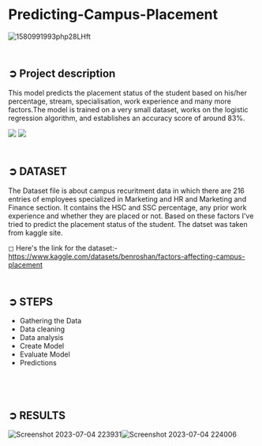 # Predicting-Campus-Placement
![1580991993php28LHft](https://github.com/harshrajput9934/Predicting-Campus-Placement-/assets/90636720/a741c470-3c12-44ca-ab9e-c9efe66163e1)


## <br>**➲ Project description**
This model predicts the placement status of the student based on his/her percentage, stream, specialisation, work experience and many more factors.The model is trained on a very small dataset, works on the logistic regression algorithm, and establishes an accuracy score of around 83%.

<img src="https://img.shields.io/badge/Language:-Python-5555ff">  <img src="https://img.shields.io/badge/Platform:- Google Colab-E32800">  

## <br>**➲ DATASET**
The Dataset file is about campus recuritment data in which there are 216 entries of employees specialized in Marketing and HR and Marketing and Finance section. It contains the HSC and SSC percentage, any prior work experience and whether they are placed or not. Based on these factors I've tried to predict the placement status of the student. The datset was taken from kaggle site.

◻ Here's the link for the dataset:-https://www.kaggle.com/datasets/benroshan/factors-affecting-campus-placement


## <br>**➲ STEPS**
- Gathering the Data
- Data cleaning
- Data analysis
- Create Model
- Evaluate Model
- Predictions

<br>

## <br>**➲ RESULTS**
![Screenshot 2023-07-04 223931](https://github.com/harshrajput9934/Predicting-Campus-Placement-/assets/90636720/28b0ff48-7ebf-4e02-b426-e59d8d9fa570)![Screenshot 2023-07-04 224006](https://github.com/harshrajput9934/Predicting-Campus-Placement-/assets/90636720/13485602-3737-4fa6-8fe0-88ab9d64ed59)


